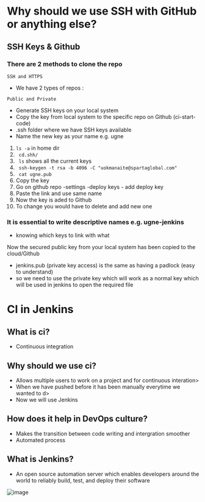 # Why should we use SSH with GitHub or anything else?


## SSH Keys & Github

### There are 2 methods to clone the repo
``` 
SSH and HTTPS
```
- We have 2 types of repos :
```
Public and Private
```

- Generate SSH keys on your local system
- Copy the key from local system to the specific repo on Github (ci-start-code)
- .ssh folder where we have SSH keys available
- Name the new key as your name e.g. ugne

1. ```ls -a``` in home dir
2. ``` cd.shh/```
3. ``` ls``` shows all the current keys 
4. ``` ssh-keygen -t rsa -b 4096 -C "uokmanaite@spartaglobal.com"```
5. ``` cat ugne.pub```
6. Copy the key
7. Go on github repo -settings -deploy keys - add deploy key
8. Paste the link and use same name 
9. Now the key is aded to Github
10. To change you would have to delete and add new one

### It is essential to write descriptive names e.g. ugne-jenkins
- knowing which keys to link with what 

Now the secured public key from your local system has been copied to the cloud/Github


- jenkins.pub (private key access) is the same as having a padlock (easy to understand)
- so we need to use the private key which will work as a normal key which will be used in jenkins to open the required file

# CI in Jenkins 

## What is ci?
- Continuous integration

## Why should we use ci?
- Allows multiple users to work on a project and for continuous interation>
- When we have pushed before it has been manually everytime we wanted to d>
- Now we will use Jenkins

## How does it help in DevOps culture?
- Makes the transition between code writing and intergration smoother
- Automated process 

## What is Jenkins?
-  An open source automation server which enables developers around the world to reliably build, test, and deploy their software

![image](https://i.ytimg.com/vi/JmH4qKeQ6ro/maxresdefault.jpg)
